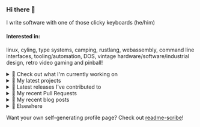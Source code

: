 ### Hi there 👋

I write software with one of those clicky keyboards (he/him)

#### Interested in:
linux, cyling, type systems, camping, rustlang, webassembly, command line interfaces, tooling/automation, DOS, vintage hardware/software/industrial design, retro video gaming and pinball!
<details><summary>👀 Check out what I'm currently working on</summary><br />

- [rickycodes/misterfpga_font_randomizer](https://github.com/rickycodes/misterfpga_font_randomizer) - randomise the font setting for MiSTer FPGA (2 weeks ago)
- [MetaMask/metamask-mobile](https://github.com/MetaMask/metamask-mobile) - Mobile web browser providing access to websites that use the Ethereum blockchain (2 months ago)
- [MetaMask/action-npm-publish](https://github.com/MetaMask/action-npm-publish) - GitHub Action to publish to NPM (3 months ago)
- [rickycodes/pve-no-subscription](https://github.com/rickycodes/pve-no-subscription) - Proxmox VE No-Subscription Removal (3 months ago)
- [MetaMask/metamask-extension](https://github.com/MetaMask/metamask-extension) - :globe_with_meridians: :electric_plug: The MetaMask browser extension enables browsing Ethereum blockchain enabled websites (3 months ago)
</details>

<details><summary>🌱 My latest projects</summary><br />

- [rickycodes/misterfpga_font_randomizer](https://github.com/rickycodes/misterfpga_font_randomizer) - randomise the font setting for MiSTer FPGA
- [rickycodes/win98config](https://github.com/rickycodes/win98config) - Example multi-boot setup for window98
- [rickycodes/kitties](https://github.com/rickycodes/kitties) - micro site to browse CryptoKitties
- [rickycodes/pve-no-subscription](https://github.com/rickycodes/pve-no-subscription) - Proxmox VE No-Subscription Removal
- [rickycodes/ftse-rs](https://github.com/rickycodes/ftse-rs) - scrape and filter hl.co.uk market summaries
</details>

<details><summary>🔭 Latest releases I've contributed to</summary><br />

- [MetaMask/contract-metadata](https://github.com/MetaMask/contract-metadata) ([v2.3.1](https://github.com/MetaMask/contract-metadata/releases/tag/v2.3.1), 1 day ago) - A mapping of ethereum contract addresses to broadly accepted icons for those addresses.
- [MetaMask/snaps-monorepo](https://github.com/MetaMask/snaps-monorepo) ([v0.31.0](https://github.com/MetaMask/snaps-monorepo/releases/tag/v0.31.0), 4 days ago) - Monorepo for Snaps dependencies.
- [MetaMask/metamask-mobile](https://github.com/MetaMask/metamask-mobile) ([v6.1.2](https://github.com/MetaMask/metamask-mobile/releases/tag/v6.1.2), 5 days ago) - Mobile web browser providing access to websites that use the Ethereum blockchain
- [MetaMask/metamask-extension](https://github.com/MetaMask/metamask-extension) ([v10.26.1](https://github.com/MetaMask/metamask-extension/releases/tag/v10.26.1), 5 days ago) - :globe_with_meridians: :electric_plug: The MetaMask browser extension enables browsing Ethereum blockchain enabled websites
- [MetaMask/metamask-desktop](https://github.com/MetaMask/metamask-desktop) ([@metamask/desktop@0.3.0](https://github.com/MetaMask/metamask-desktop/releases/tag/%40metamask/desktop%400.3.0), 2 weeks ago) - 🖥️ The MetaMask Desktop app is a companion app that improves the overall performance of the MetaMask Extension Flask build
</details>

<details><summary>🔨 My recent Pull Requests</summary><br />

- [remove extra zero balance account potentially created from seeking ahead](https://github.com/MetaMask/metamask-mobile/pull/5459) on [MetaMask/metamask-mobile](https://github.com/MetaMask/metamask-mobile) (2 months ago)
- [Use SHA instead of tag for action consumption](https://github.com/MetaMask/action-npm-publish/pull/21) on [MetaMask/action-npm-publish](https://github.com/MetaMask/action-npm-publish) (3 months ago)
- [Add step to &#34;Update shorthand major version tag&#34;](https://github.com/MetaMask/action-npm-publish/pull/20) on [MetaMask/action-npm-publish](https://github.com/MetaMask/action-npm-publish) (3 months ago)
- [Add release workflows](https://github.com/MetaMask/action-npm-publish/pull/15) on [MetaMask/action-npm-publish](https://github.com/MetaMask/action-npm-publish) (3 months ago)
- [Use npm for dependencies](https://github.com/MetaMask/metamask-mobile/pull/5324) on [MetaMask/metamask-mobile](https://github.com/MetaMask/metamask-mobile) (3 months ago)
</details>

<details><summary>📜 My recent blog posts</summary><br />

- [Publishing my Website to the peer-to-peer Web](//ricky.codes/blog/posts/publishing-to-the-peer-to-peer-web/) (4 years ago)
</details>

<details><summary>🔗 Elsewhere</summary><br />

- Web: https://ricky.codes
- Twitter: https://twitter.com/rickycodes
- Blog: https://ricky.codes/blog
</details>

Want your own self-generating profile page? Check out [readme-scribe](https://github.com/muesli/readme-scribe)!

